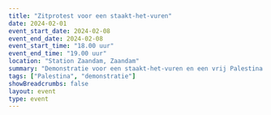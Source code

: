 ```yaml
---
title: "Zitprotest voor een staakt-het-vuren"
date: 2024-02-01
event_start_date: 2024-02-08
event_end_date: 2024-02-08
event_start_time: "18.00 uur"
event_end_time: "19.00 uur"
location: "Station Zaandam, Zaandam"
summary: "Demonstratie voor een staakt-het-vuren en een vrij Palestina."
tags: ["Palestina", "demonstratie"]
showBreadcrumbs: false
layout: event
type: event
---
```


